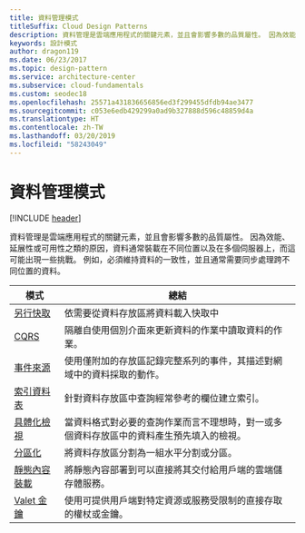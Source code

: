 ```yaml
---
title: 資料管理模式
titleSuffix: Cloud Design Patterns
description: 資料管理是雲端應用程式的關鍵元素，並且會影響多數的品質屬性。 因為效能、延展性或可用性之類的原因，資料通常裝載在不同位置以及在多個伺服器上，而這可能出現一些挑戰。 例如，必須維持資料的一致性，並且通常需要同步處理跨不同位置的資料。
keywords: 設計模式
author: dragon119
ms.date: 06/23/2017
ms.topic: design-pattern
ms.service: architecture-center
ms.subservice: cloud-fundamentals
ms.custom: seodec18
ms.openlocfilehash: 25571a431836656856ed3f299455dfdb94ae3477
ms.sourcegitcommit: c053e6edb429299a0ad9b327888d596c48859d4a
ms.translationtype: HT
ms.contentlocale: zh-TW
ms.lasthandoff: 03/20/2019
ms.locfileid: "58243049"
---
```

# <a name="data-management-patterns"></a>資料管理模式

[!INCLUDE [header](../../_includes/header.md)]

資料管理是雲端應用程式的關鍵元素，並且會影響多數的品質屬性。 因為效能、延展性或可用性之類的原因，資料通常裝載在不同位置以及在多個伺服器上，而這可能出現一些挑戰。 例如，必須維持資料的一致性，並且通常需要同步處理跨不同位置的資料。

|                        模式                         |                                                                  總結                                                                  |
|--------------------------------------------------------|-------------------------------------------------------------------------------------------------------------------------------------------|
|            [另行快取](../cache-aside.md)            |                                            依需要從資料存放區將資料載入快取中                                             |
|                   [CQRS](../cqrs.md)                   |                    隔離自使用個別介面來更新資料的作業中讀取資料的作業。                     |
|         [事件來源](../event-sourcing.md)         |               使用僅附加的存放區記錄完整系列的事件，其描述對網域中的資料採取的動作。               |
|            [索引資料表](../index-table.md)            |                         針對資料存放區中查詢經常參考的欄位建立索引。                          |
|      [具體化檢視](../materialized-view.md)      | 當資料格式對必要的查詢作業而言不理想時，對一或多個資料存放區中的資料產生預先填入的檢視。 |
|               [分區化](../sharding.md)               |                                    將資料存放區分割為一組水平分割或分區。                                     |
| [靜態內容裝載](../static-content-hosting.md) |                   將靜態內容部署到可以直接將其交付給用戶端的雲端儲存體服務。                    |
|              [Valet 金鑰](../valet-key.md)              |                 使用可提供用戶端對特定資源或服務受限制的直接存取的權杖或金鑰。                 |
